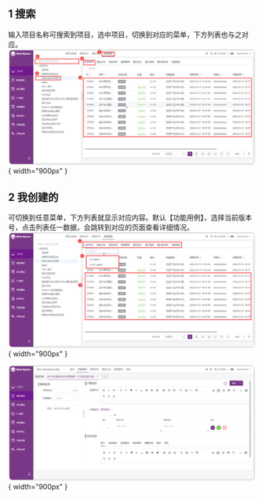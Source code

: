 ## 1 搜索
输入项目名称可搜索到项目，选中项目，切换到对应的菜单，下方列表也与之对应。
![搜索](../../img/user_manual/my_desk/created/created_1.png){ width="900px" }

## 2 我创建的
可切换到任意菜单，下方列表就显示对应内容。默认【功能用例】，选择当前版本号，点击列表任一数据，会跳转到对应的页面查看详细情况。<br>
![切换](../../img/user_manual/my_desk/created/created_2.png){ width="900px" }

![跳转](../../img/user_manual/my_desk/created/created_3.png){ width="900px" }

